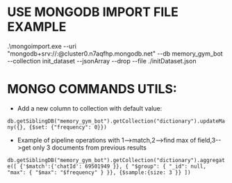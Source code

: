 # USE MONGODB IMPORT FILE EXAMPLE

.\mongoimport.exe --uri "mongodb+srv://<user>:<pwd>@cluster0.n7aqfhp.mongodb.net" --db memory_gym_bot --collection init_dataset --jsonArray --drop --file ./initDataset.json




# MONGO COMMANDS UTILS:

- Add a new column to collection with default value:

`db.getSiblingDB("memory_gym_bot").getCollection("dictionary").updateMany({}, {$set: {"frequency": 0}})`

- Example of pipeline operations with 1-->match,2-->find max of field,3-->get only 3 documents from previous results

`db.getSiblingDB("memory_gym_bot").getCollection("dictionary").aggregate([
{'$match':{'chatId': 69501949 }},
{ "$group":
{
"_id": null,
"max": { "$max": "$frequency" }
}},
{$sample:{size: 3 }}
])`


